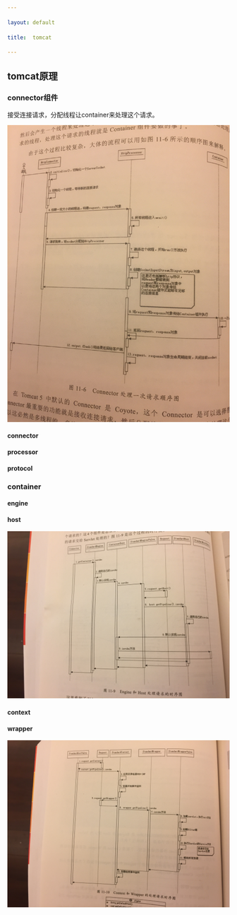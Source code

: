 ```yaml
---

layout: default

title:  tomcat

---
```


## tomcat原理

### connector组件

接受连接请求，分配线程让container来处理这个请求。

![](https://github.com/garydai/garydai.github.com/raw/master/_posts/pic/connector.jpeg)

#### connector
#### processor
#### protocol

### container
#### engine
#### host

![](https://github.com/garydai/garydai.github.com/raw/master/_posts/pic/tomcat-engine.jpeg)
#### context
#### wrapper

![](https://github.com/garydai/garydai.github.com/raw/master/_posts/pic/tomcat-context.jpeg)

